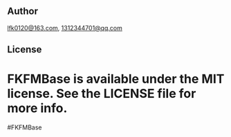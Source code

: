 ## Author

lfk0120@163.com, 1312344701@qq.com

## License

FKFMBase is available under the MIT license. See the LICENSE file for more info.
=======
#FKFMBase
